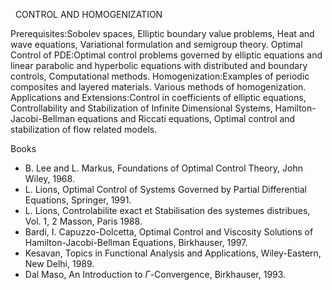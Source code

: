 ---
---
 
CONTROL AND HOMOGENIZATION

Prerequisites:Sobolev spaces, Elliptic boundary value problems, Heat and wave
equations, Variational formulation and semigroup theory.
Optimal Control of PDE:Optimal control problems governed by elliptic equations
and linear parabolic and hyperbolic equations with distributed and boundary
controls, Computational methods.
Homogenization:Examples of periodic composites and layered materials. Various
methods of homogenization.
Applications and Extensions:Control in coefficients of elliptic equations,
Controllability and Stabilization of Infinite Dimensional Systems, Hamilton-
Jacobi-Bellman equations and Riccati equations, Optimal control and
stabilization of flow related models.
 

Books

* B. Lee and L. Markus, Foundations of Optimal Control Theory, John Wiley,
  1968.
* L. Lions, Optimal Control of Systems Governed by Partial Differential
  Equations, Springer, 1991.
* L. Lions, Controlabilite exact et Stabilisation des systemes distribues, Vol.
  1, 2 Masson, Paris 1988.
* Bardi, I. Capuzzo-Dolcetta, Optimal Control and Viscosity Solutions of
  Hamilton-Jacobi-Bellman Equations, Birkhauser, 1997.
* Kesavan, Topics in Functional Analysis and Applications, Wiley-Eastern, New
  Delhi, 1989.
* Dal Maso, An Introduction to $\Gamma$-Convergence, Birkhauser, 1993.

